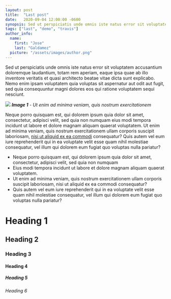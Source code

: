 ```yaml
---
layout: post
title:  "Last post"
date:   2020-09-04 12:00:00 -0600
synopsis: Sed ut perspiciatis unde omnis iste natus error sit voluptatem accusantium doloremque laudantium, totam rem aperiam, eaque ipsa quae ab illo inventore veritatis et quasi architecto beatae vitae dicta sunt explicabo. Nemo enim ipsam voluptatem quia voluptas sit aspernatur aut odit aut fugit, sed quia consequuntur magni dolores eos qui ratione voluptatem sequi nesciunt. 
tags: ["last", "demo", "travis"]
author_info:
  name: 
    first: "Jose"
    last: "Galdamez"
  picture: "/assets/images/author.png"
---
```


Sed ut perspiciatis unde omnis iste natus error sit voluptatem accusantium doloremque laudantium, totam rem aperiam, eaque ipsa quae ab illo inventore veritatis et quasi architecto beatae vitae dicta sunt explicabo. Nemo enim ipsam voluptatem quia voluptas sit aspernatur aut odit aut fugit, sed quia consequuntur magni dolores eos qui ratione voluptatem sequi nesciunt. 

![](https://images.unsplash.com/photo-1547954575-855750c57bd3?ixlib=rb-1.2.1&ixid=eyJhcHBfaWQiOjEyMDd9&auto=format&fit=crop&w=1500&q=80)
***Image 1** - Ut enim ad minima veniam, quis nostrum exercitationem*

Neque porro quisquam est, qui dolorem ipsum quia dolor sit amet, consectetur, adipisci velit, sed quia non numquam eius modi tempora incidunt ut labore et dolore magnam aliquam quaerat voluptatem. Ut enim ad minima veniam, quis nostrum exercitationem ullam corporis suscipit laboriosam, [nisi ut aliquid ex ea commodi](https://www.google.com) consequatur? Quis autem vel eum iure reprehenderit qui in ea voluptate velit esse quam nihil molestiae consequatur, vel illum qui dolorem eum fugiat quo voluptas nulla pariatur?

* Neque porro quisquam est, qui dolorem ipsum quia dolor sit amet, consectetur, adipisci velit, sed quia non numquam 
* Eius modi tempora incidunt ut labore et dolore magnam aliquam quaerat voluptatem. 
* Ut enim ad minima veniam, quis nostrum exercitationem ullam corporis suscipit laboriosam, nisi ut aliquid ex ea commodi consequatur?
* Quis autem vel eum iure reprehenderit qui in ea voluptate velit esse quam nihil molestiae consequatur, vel illum qui dolorem eum fugiat quo voluptas nulla pariatur?


# Heading 1
## Heading 2
### Heading 3
#### Heading 4
##### Heading 5
###### Heading 6